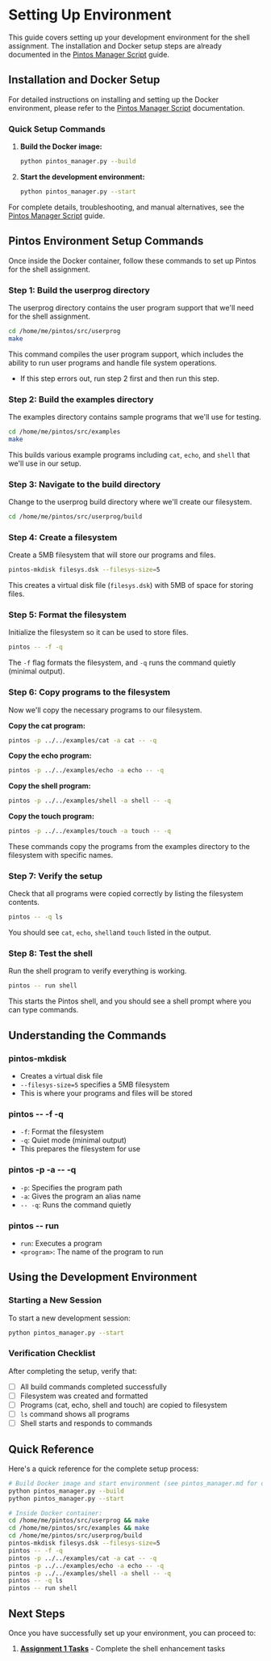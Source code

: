 # Setting Up Environment

This guide covers setting up your development environment for the shell assignment. The installation and Docker setup steps are already documented in the [Pintos Manager Script](./pintos_manager.md) guide.

## Installation and Docker Setup

For detailed instructions on installing and setting up the Docker environment, please refer to the [Pintos Manager Script](./pintos_manager.md) documentation.

### Quick Setup Commands

1. **Build the Docker image:**
   ```bash
   python pintos_manager.py --build
   ```

2. **Start the development environment:**
   ```bash
   python pintos_manager.py --start
   ```

For complete details, troubleshooting, and manual alternatives, see the [Pintos Manager Script](./pintos_manager.md) guide.

## Pintos Environment Setup Commands

Once inside the Docker container, follow these commands to set up Pintos for the shell assignment.

### Step 1: Build the userprog directory

The userprog directory contains the user program support that we'll need for the shell assignment.

```bash
cd /home/me/pintos/src/userprog
make
```

This command compiles the user program support, which includes the ability to run user programs and handle file system operations.
- If this step errors out, run step 2 first and then run this step.

### Step 2: Build the examples directory

The examples directory contains sample programs that we'll use for testing.

```bash
cd /home/me/pintos/src/examples
make
```

This builds various example programs including `cat`, `echo`, and `shell` that we'll use in our setup.

### Step 3: Navigate to the build directory

Change to the userprog build directory where we'll create our filesystem.

```bash
cd /home/me/pintos/src/userprog/build
```

### Step 4: Create a filesystem

Create a 5MB filesystem that will store our programs and files.

```bash
pintos-mkdisk filesys.dsk --filesys-size=5
```

This creates a virtual disk file (`filesys.dsk`) with 5MB of space for storing files.

### Step 5: Format the filesystem

Initialize the filesystem so it can be used to store files.

```bash
pintos -- -f -q
```

The `-f` flag formats the filesystem, and `-q` runs the command quietly (minimal output).

### Step 6: Copy programs to the filesystem

Now we'll copy the necessary programs to our filesystem.

**Copy the cat program:**
```bash
pintos -p ../../examples/cat -a cat -- -q
```

**Copy the echo program:**
```bash
pintos -p ../../examples/echo -a echo -- -q
```

**Copy the shell program:**
```bash
pintos -p ../../examples/shell -a shell -- -q
```

**Copy the touch program:**
```bash
pintos -p ../../examples/touch -a touch -- -q
```

These commands copy the programs from the examples directory to the filesystem with specific names.

### Step 7: Verify the setup

Check that all programs were copied correctly by listing the filesystem contents.

```bash
pintos -- -q ls
```

You should see `cat`, `echo`, `shell`and `touch` listed in the output.

### Step 8: Test the shell

Run the shell program to verify everything is working.

```bash
pintos -- run shell
```

This starts the Pintos shell, and you should see a shell prompt where you can type commands.

## Understanding the Commands

### pintos-mkdisk
- Creates a virtual disk file
- `--filesys-size=5` specifies a 5MB filesystem
- This is where your programs and files will be stored

### pintos -- -f -q
- `-f`: Format the filesystem
- `-q`: Quiet mode (minimal output)
- This prepares the filesystem for use

### pintos -p <program> -a <alias> -- -q
- `-p`: Specifies the program path
- `-a`: Gives the program an alias name
- `-- -q`: Runs the command quietly

### pintos -- run <program>
- `run`: Executes a program
- `<program>`: The name of the program to run

## Using the Development Environment

### Starting a New Session

To start a new development session:

```bash
python pintos_manager.py --start
```


### Verification Checklist

After completing the setup, verify that:

- [ ] All build commands completed successfully
- [ ] Filesystem was created and formatted
- [ ] Programs (cat, echo, shell and touch) are copied to filesystem
- [ ] `ls` command shows all programs
- [ ] Shell starts and responds to commands

## Quick Reference

Here's a quick reference for the complete setup process:

```bash
# Build Docker image and start environment (see pintos_manager.md for details)
python pintos_manager.py --build
python pintos_manager.py --start

# Inside Docker container:
cd /home/me/pintos/src/userprog && make
cd /home/me/pintos/src/examples && make
cd /home/me/pintos/src/userprog/build
pintos-mkdisk filesys.dsk --filesys-size=5
pintos -- -f -q
pintos -p ../../examples/cat -a cat -- -q
pintos -p ../../examples/echo -a echo -- -q
pintos -p ../../examples/shell -a shell -- -q
pintos -- -q ls
pintos -- run shell
```

## Next Steps

Once you have successfully set up your environment, you can proceed to:

1. **[Assignment 1 Tasks](./assignment_1_tasks.md)** - Complete the shell enhancement tasks 